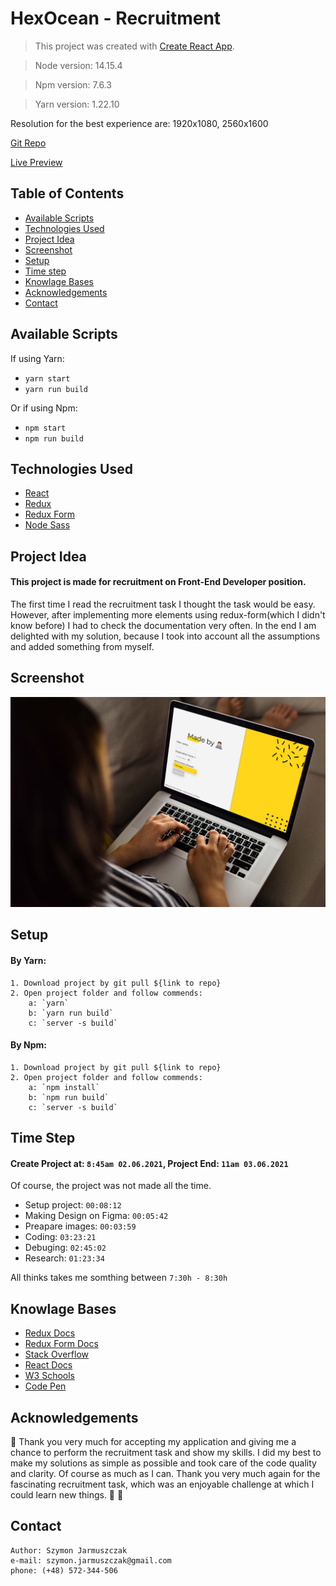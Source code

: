 # HexOcean - Recruitment

> This project was created with [Create React App](https://github.com/facebook/create-react-app).

> Node version: 14.15.4

> Npm version: 7.6.3

> Yarn version: 1.22.10

Resolution for the best experience are: 1920x1080, 2560x1600

[Git Repo](https://github.com/JarmaPL/HexOcean-Recru)

[Live Preview](https://hexocean.justsite.pl/)

## Table of Contents

- [Available Scripts](#available-scripts)
- [Technologies Used](#technologies-used)
- [Project Idea](#project-idea)
- [Screenshot](#screenshot)
- [Setup](#setup)
- [Time step](#time-step)
- [Knowlage Bases](#knowlage-bases)
- [Acknowledgements](#acknowledgements)
- [Contact](#contact)

## Available Scripts

If using Yarn:

- `yarn start`
- `yarn run build`

Or if using Npm:

- `npm start`
- `npm run build`

## Technologies Used

- [React](https://github.com/facebook/create-react-app)
- [Redux](https://github.com/reduxjs/react-redux)
- [Redux Form](https://github.com/redux-form/redux-form)
- [Node Sass](https://github.com/sass/node-sass)

## Project Idea

#### This project is made for recruitment on Front-End Developer position.

The first time I read the recruitment task I thought the task would be easy. However, after implementing more elements using redux-form(which I didn't know before) I had to check the documentation very often. In the end I am delighted with my solution, because I took into account all the assumptions and added something from myself.

## Screenshot

![Page screenshot](./src/assets/image/moc_hexocean.jpg)

## Setup

#### By Yarn:

    1. Download project by git pull ${link to repo}
    2. Open project folder and follow commends:
        a: `yarn`
        b: `yarn run build`
        c: `server -s build`

#### By Npm:

    1. Download project by git pull ${link to repo}
    2. Open project folder and follow commends:
        a: `npm install`
        b: `npm run build`
        c: `server -s build`

## Time Step

#### Create Project at: `8:45am 02.06.2021`, Project End: `11am 03.06.2021`

Of course, the project was not made all the time.

- Setup project: `00:08:12`
- Making Design on Figma: `00:05:42`
- Preapare images: `00:03:59`
- Coding: `03:23:21`
- Debuging: `02:45:02`
- Research: `01:23:34`

All thinks takes me somthing between `7:30h - 8:30h`

## Knowlage Bases

- [Redux Docs](https://redux.js.org/introduction/getting-started)
- [Redux Form Docs](https://redux-form.com/8.2.2/docs/gettingstarted.md/)
- [Stack Overflow](https://stackoverflow.com/)
- [React Docs](https://pl.reactjs.org/docs/getting-started.html)
- [W3 Schools](https://www.w3schools.com/)
- [Code Pen](https://codepen.io/)

## Acknowledgements

👏 Thank you very much for accepting my application and giving me a chance to perform the recruitment task and show my skills. I did my best to make my solutions as simple as possible and took care of the code quality and clarity. Of course as much as I can. Thank you very much again for the fascinating recruitment task, which was an enjoyable challenge at which I could learn new things. 👊 🎉

## Contact

    Author: Szymon Jarmuszczak
    e-mail: szymon.jarmuszczak@gmail.com
    phone: (+48) 572-344-506
